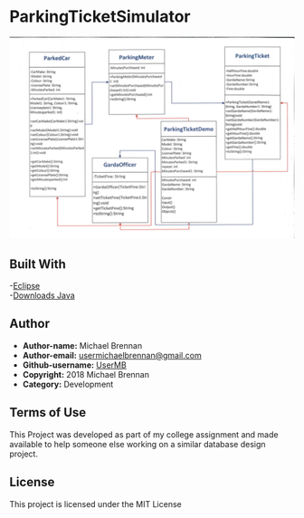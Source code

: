 # ParkingTicketSimulator


![ParkingTicketSimulator_UML](https://github.com/UserMB/ParkingTicketSimulator/blob/master/Image/ParkingTicketSimulator_UML.png)


## Built With
-[Eclipse](https://www.eclipse.org/downloads/packages/release/mars/r/eclipse-ide-java-developers)<br />
-[Downloads Java](https://www.oracle.com/technetwork/java/javase/downloads/jdk8-downloads-2133151.html)

## Author

* **Author-name:** Michael Brennan
* **Author-email:** usermichaelbrennan@gmail.com
* **Github-username:** [UserMB](https://github.com/UserMB)
* **Copyright:** 2018 Michael Brennan
* **Category:** Development

## Terms of Use

This Project was developed as part of my college assignment and made available to help someone else working on a similar database design project.

## License

This project is licensed under the MIT License
